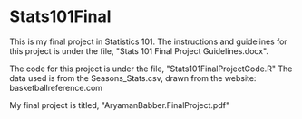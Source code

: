 # Stats101Final
This is my final project in Statistics 101. The instructions and guidelines for this project is under the file, "Stats 101 Final Project Guidelines.docx".

The code for this project is under the file, "Stats101FinalProjectCode.R"
The data used is from the Seasons_Stats.csv, drawn from the website: basketballreference.com

My final project is titled, "AryamanBabber.FinalProject.pdf"
